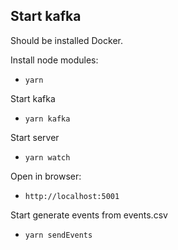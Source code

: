 
## Start kafka
Should be installed Docker.

Install node modules:

- ```yarn```

Start kafka
- ```yarn kafka```

Start server
- ```yarn watch```

Open in browser:
- ```http://localhost:5001```

Start generate events from events.csv
- ```yarn sendEvents```
